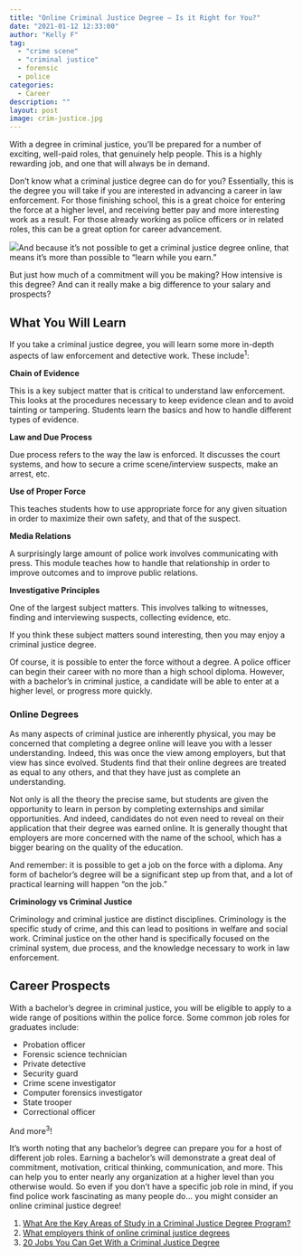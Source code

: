 ```yaml
---
title: "Online Criminal Justice Degree – Is it Right for You?"
date: "2021-01-12 12:33:00"
author: "Kelly F"
tag:
  - "crime scene"
  - "criminal justice"
  - forensic
  - police
categories:
  - Career
description: ""
layout: post
image: crim-justice.jpg
---
```


With a degree in criminal justice, you’ll be prepared for a number of exciting, well-paid roles, that genuinely help people. This is a highly rewarding job, and one that will always be in demand.

Don’t know what a criminal justice degree can do for you? Essentially, this is the degree you will take if you are interested in advancing a career in law enforcement. For those finishing school, this is a great choice for entering the force at a higher level, and receiving better pay and more interesting work as a result. For those already working as police officers or in related roles, this can be a great option for career advancement.

![](/posts/crim-justice.jpg)And because it’s not possible to get a criminal justice degree online, that means it’s more than possible to “learn while you earn.”

But just how much of a commitment will you be making? How intensive is this degree? And can it really make a big difference to your salary and prospects?

## What You Will Learn

If you take a criminal justice degree, you will learn some more in-depth aspects of law enforcement and detective work. These include<sup>1</sup>:

**Chain of Evidence**

This is a key subject matter that is critical to understand law enforcement. This looks at the procedures necessary to keep evidence clean and to avoid tainting or tampering. Students learn the basics and how to handle different types of evidence.

**Law and Due Process**

Due process refers to the way the law is enforced. It discusses the court systems, and how to secure a crime scene/interview suspects, make an arrest, etc.

**Use of Proper Force**

This teaches students how to use appropriate force for any given situation in order to maximize their own safety, and that of the suspect.

**Media Relations**

A surprisingly large amount of police work involves communicating with press. This module teaches how to handle that relationship in order to improve outcomes and to improve public relations.

**Investigative Principles**

One of the largest subject matters. This involves talking to witnesses, finding and interviewing suspects, collecting evidence, etc.

If you think these subject matters sound interesting, then you may enjoy a criminal justice degree.

Of course, it is possible to enter the force without a degree. A police officer can begin their career with no more than a high school diploma. However, with a bachelor’s in criminal justice, a candidate will be able to enter at a higher level, or progress more quickly.

### Online Degrees

As many aspects of criminal justice are inherently physical, you may be concerned that completing a degree online will leave you with a lesser understanding. Indeed, this was once the view among employers, but that view has since evolved. Students find that their online degrees are treated as equal to any others, and that they have just as complete an understanding.

Not only is all the theory the precise same, but students are given the opportunity to learn in person by completing externships and similar opportunities. And indeed, candidates do not even need to reveal on their application that their degree was earned online. It is generally thought that employers are more concerned with the name of the school, which has a bigger bearing on the quality of the education.

And remember: it is possible to get a job on the force with a diploma. Any form of bachelor’s degree will be a significant step up from that, and a lot of practical learning will happen “on the job.”

**Criminology vs Criminal Justice**

Criminology and criminal justice are distinct disciplines. Criminology is the specific study of crime, and this can lead to positions in welfare and social work. Criminal justice on the other hand is specifically focused on the criminal system, due process, and the knowledge necessary to work in law enforcement.

## Career Prospects

With a bachelor’s degree in criminal justice, you will be eligible to apply to a wide range of positions within the police force. Some common job roles for graduates include:

- Probation officer
- Forensic science technician
- Private detective
- Security guard
- Crime scene investigator
- Computer forensics investigator
- State trooper
- Correctional officer

And more<sup>3</sup>!

It’s worth noting that any bachelor’s degree can prepare you for a host of different job roles. Earning a bachelor’s will demonstrate a great deal of commitment, motivation, critical thinking, communication, and more. This can help you to enter nearly any organization at a higher level than you otherwise would. So even if you don’t have a specific job role in mind, if you find police work fascinating as many people do… you might consider an online criminal justice degree!

1. [What Are the Key Areas of Study in a Criminal Justice Degree Program?](https://www.bestvalueschools.com/faq/key-areas-study-criminal-justice-degree-program/)
2. [What employers think of online criminal justice degrees](https://www.usnews.com/education/online-education/articles/2016-09-29/what-employers-think-of-online-criminal-justice-degrees)
3. [20 Jobs You Can Get With a Criminal Justice Degree](https://www.criminaljusticedegreeschools.com/criminal-justice-degrees/jobs/)
